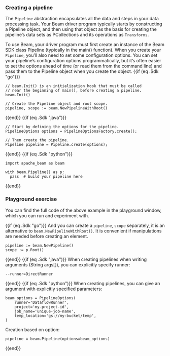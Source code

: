 <!--
Licensed under the Apache License, Version 2.0 (the "License");
you may not use this file except in compliance with the License.
You may obtain a copy of the License at

http://www.apache.org/licenses/LICENSE-2.0

Unless required by applicable law or agreed to in writing, software
distributed under the License is distributed on an "AS IS" BASIS,
WITHOUT WARRANTIES OR CONDITIONS OF ANY KIND, either express or implied.
See the License for the specific language governing permissions and
limitations under the License.
-->
### Creating a pipeline

The `Pipeline` abstraction encapsulates all the data and steps in your data processing task. Your Beam driver program typically starts by constructing a Pipeline object, and then using that object as the basis for creating the pipeline’s data sets as PCollections and its operations as `Transforms`.

To use Beam, your driver program must first create an instance of the Beam SDK class Pipeline (typically in the main() function). When you create your `Pipeline`, you’ll also need to set some configuration options. You can set your pipeline’s configuration options programmatically, but it’s often easier to set the options ahead of time (or read them from the command line) and pass them to the Pipeline object when you create the object.
{{if (eq .Sdk "go")}}
```
// beam.Init() is an initialization hook that must be called
// near the beginning of main(), before creating a pipeline.
beam.Init()

// Create the Pipeline object and root scope.
pipeline, scope := beam.NewPipelineWithRoot()
```
{{end}}
{{if (eq .Sdk "java")}}
```
// Start by defining the options for the pipeline.
PipelineOptions options = PipelineOptionsFactory.create();

// Then create the pipeline.
Pipeline pipeline = Pipeline.create(options);
```
{{end}}
{{if (eq .Sdk "python")}}
```
import apache_beam as beam

with beam.Pipeline() as p:
  pass  # build your pipeline here
```
{{end}}
### Playground exercise

You can find the full code of the above example in the playground window, which you can run and experiment with.

{{if (eq .Sdk "go")}}
And you can create a `pipeline`, `scope` separately, it is an alternative to `beam.NewPipelineWithRoot()`. It is convenient if manipulations are needed before creating an element.

```
pipeline := beam.NewPipeline()
scope := p.Root()
```
{{end}}
{{if (eq .Sdk "java")}}
When creating pipelines when writing arguments (String args[]), you can explicitly specify runner:

```
--runner=DirectRunner
```
{{end}}
{{if (eq .Sdk "python")}}
When creating pipelines, you can give an argument with explicitly specified parameters:

```
beam_options = PipelineOptions(
    runner='DataflowRunner',
    project='my-project-id',
    job_name='unique-job-name',
    temp_location='gs://my-bucket/temp',
)
```

Creation based on option:

```
pipeline = beam.Pipeline(options=beam_options)
```
{{end}}
